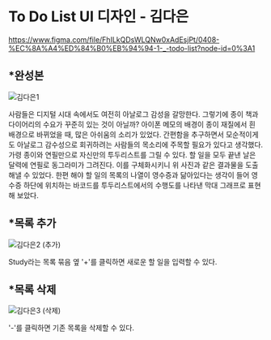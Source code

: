 To Do List UI 디자인 - 김다은
==========================
<https://www.figma.com/file/FhILkQDsWLQNw0xAdEsjPt/0408-%EC%8A%A4%ED%84%B0%EB%94%94-1-_-todo-list?node-id=0%3A1>

*완성본
------
![김다은1](https://user-images.githubusercontent.com/102949539/166413112-1cfe9eab-caae-4472-b511-0fed8b0ce4a4.png)

사람들은 디지털 시대 속에서도 여전히 아날로그 감성을 갈망한다. 그렇기에 종이 책과 다이어리의 수요가 꾸준히 있는 것이 아닐까?
아이폰 메모의 배경이 종이 재질에서 흰 배경으로 바뀌었을 때, 많은 아쉬움의 소리가 있었다. 
간편함을 추구하면서 모순적이게도 아날로그 감수성으로 회귀하려는 사람들의 목소리에 주목할 필요가 있다고 생각했다.
가령 종이와 연필만으로 자신만의 투두리스트를 그릴 수 있다. 할 일을 모두 끝낸 날은 달력에 연필로 동그라미가 그려진다.
이를 구체화시키니 위 사진과 같은 결과물을 도출해낼 수 있었다.
한편 해야 할 일의 목록의 나열이 영수증과 닮아있다는 생각이 들어 영수증 하단에 위치하는 바코드를 투두리스트에서의 수행도를 나타낸 막대 그래프로 표현해 보았다.

*목록 추가
--------
![김다은2 (추가)](https://user-images.githubusercontent.com/102949539/166414530-02e91caf-fa1c-48e2-9f08-36da81702b8c.png)

Study라는 목록 묶음 옆 '+'를 클릭하면 새로운 할 일을 입력할 수 있다.

*목록 삭제
--------
![김다은3 (삭제)](https://user-images.githubusercontent.com/102949539/166414725-78da845c-2336-490f-94e8-4319b4da53d3.png)

'-'를 클릭하면 기존 목록을 삭제할 수 있다.
